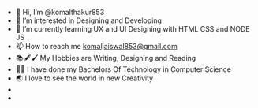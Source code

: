 - 👋 Hi, I’m @komalthakur853
- 👀 I’m interested in Designing and Developing
- 🌱 I’m currently learning UX and UI Designing with HTML CSS and NODE JS
- 📫 How to reach me komaljaiswal853@gmail.com
- 📚🖋🖌  My Hobbies are Writing, Designing and Reading
- 👩‍🎓  I have done my Bachelors Of Technology in Computer Science 
- 🌏  I love to see the world in new Creativity
-     
-    

<!---
komalthakur853/komalthakur853 is a ✨ special ✨ repository because its `README.md` (this file) appears on your GitHub profile.
You can click the Preview link to take a look at your changes.
--->
